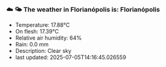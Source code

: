 ### ☁️ 🌤️  The weather in Florianópolis is: Florianópolis

- Temperature: 17.88°C
- On flesh: 17.39°C
- Relative air humidity: 64%
- Rain: 0.0 mm
- Description: Clear sky
- last updated: 2025-07-05T14:16:45.026559
